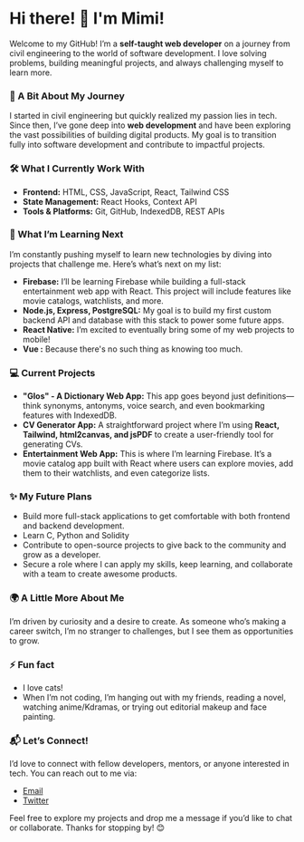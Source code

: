# Hi there! 👋 I'm Mimi!

Welcome to my GitHub! 
I’m a **self-taught web developer** on a journey from civil engineering to the world of software development. I love solving problems, building meaningful projects, and always challenging myself to learn more.

### 🌱 A Bit About My Journey
I started in civil engineering but quickly realized my passion lies in tech. Since then, I’ve gone deep into **web development** and have been exploring the vast possibilities of building digital products. My goal is to transition fully into software development and contribute to impactful projects.

### 🛠️ What I Currently Work With
- **Frontend:** HTML, CSS, JavaScript, React, Tailwind CSS
- **State Management:** React Hooks, Context API
- **Tools & Platforms:** Git, GitHub, IndexedDB, REST APIs

### 🚀 What I’m Learning Next
I’m constantly pushing myself to learn new technologies by diving into projects that challenge me. Here’s what’s next on my list:
- **Firebase:** I’ll be learning Firebase while building a full-stack entertainment web app with React. This project will include features like movie catalogs, watchlists, and more.
- **Node.js, Express, PostgreSQL:** My goal is to build my first custom backend API and database with this stack to power some future apps.
- **React Native:** I’m excited to eventually bring some of my web projects to mobile!
- **Vue :** Because there's no such thing as knowing too much.

### 💻 Current Projects
- **"Glos" - A Dictionary Web App:** This app goes beyond just definitions—think synonyms, antonyms, voice search, and even bookmarking features with IndexedDB.
- **CV Generator App:** A straightforward project where I’m using **React, Tailwind, html2canvas, and jsPDF** to create a user-friendly tool for generating CVs.
- **Entertainment Web App:** This is where I’m learning Firebase. It’s a movie catalog app built with React where users can explore movies, add them to their watchlists, and even categorize lists.

### ✨ My Future Plans
- Build more full-stack applications to get comfortable with both frontend and backend development.
- Learn C, Python and Solidity
- Contribute to open-source projects to give back to the community and grow as a developer.
- Secure a role where I can apply my skills, keep learning, and collaborate with a team to create awesome products.

### 🌍 A Little More About Me
I’m driven by curiosity and a desire to create. As someone who’s making a career switch, I’m no stranger to challenges, but I see them as opportunities to grow.

### ⚡ Fun fact
- I love cats!
- When I’m not coding, I’m hanging out with my friends, reading a novel, watching anime/Kdramas, or trying out editorial makeup and face painting.


### 📬 Let’s Connect!
I’d love to connect with fellow developers, mentors, or anyone interested in tech. You can reach out to me via:
- [Email](mailto:codingnekochan@gmail.com)
- [Twitter](https://x.com/codingnekochan)

Feel free to explore my projects and drop me a message if you’d like to chat or collaborate.
Thanks for stopping by! 😊


